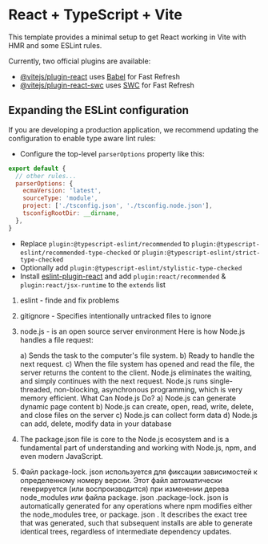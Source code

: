 # React + TypeScript + Vite

This template provides a minimal setup to get React working in Vite with HMR and some ESLint rules.

Currently, two official plugins are available:

- [@vitejs/plugin-react](https://github.com/vitejs/vite-plugin-react/blob/main/packages/plugin-react/README.md) uses [Babel](https://babeljs.io/) for Fast Refresh
- [@vitejs/plugin-react-swc](https://github.com/vitejs/vite-plugin-react-swc) uses [SWC](https://swc.rs/) for Fast Refresh

## Expanding the ESLint configuration

If you are developing a production application, we recommend updating the configuration to enable type aware lint rules:

- Configure the top-level `parserOptions` property like this:

```js
export default {
  // other rules...
  parserOptions: {
    ecmaVersion: 'latest',
    sourceType: 'module',
    project: ['./tsconfig.json', './tsconfig.node.json'],
    tsconfigRootDir: __dirname,
  },
}
```

- Replace `plugin:@typescript-eslint/recommended` to `plugin:@typescript-eslint/recommended-type-checked` or `plugin:@typescript-eslint/strict-type-checked`
- Optionally add `plugin:@typescript-eslint/stylistic-type-checked`
- Install [eslint-plugin-react](https://github.com/jsx-eslint/eslint-plugin-react) and add `plugin:react/recommended` & `plugin:react/jsx-runtime` to the `extends` list



1) eslint - finde and fix problems 
2) gitignore - Specifies intentionally untracked files to ignore
3) node.js - is an open source server environment 
    Here is how Node.js handles a file request:

      a) Sends the task to the computer's file system.
      b) Ready to handle the next request.
      c) When the file system has opened and read the file, the server returns the content to the client.
      Node.js eliminates the waiting, and simply continues with the next request.
      Node.js runs single-threaded, non-blocking, asynchronous programming, which is very memory efficient.
    What Can Node.js Do?
      a) Node.js can generate dynamic page content
      b) Node.js can create, open, read, write, delete, and close files on the server
      c) Node.js can collect form data
      d) Node.js can add, delete, modify data in your database


4) The package.json file is core to the Node.js ecosystem and is a fundamental part of understanding and working with Node.js, npm, and even modern JavaScript. 
5) Файл package-lock. json используется для фиксации зависимостей к определенному номеру версии. Этот файл автоматически генерируется (или воспроизводится) при изменении дерева node_modules или файла package. json .package-lock. json is automatically generated for any operations where npm modifies either the node_modules tree, or package. json . It describes the exact tree that was generated, such that subsequent installs are able to generate identical trees, regardless of intermediate dependency updates.


